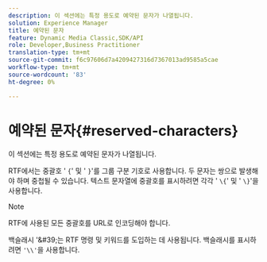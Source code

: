 ```yaml
---
description: 이 섹션에는 특정 용도로 예약된 문자가 나열됩니다.
solution: Experience Manager
title: 예약된 문자
feature: Dynamic Media Classic,SDK/API
role: Developer,Business Practitioner
translation-type: tm+mt
source-git-commit: f6c97606d7a4209427316d7367013ad9585a5cae
workflow-type: tm+mt
source-wordcount: '83'
ht-degree: 0%

---
```



# 예약된 문자{#reserved-characters}

이 섹션에는 특정 용도로 예약된 문자가 나열됩니다.

RTF에서는 중괄호 &#39; `{`&#39; 및 &#39; `}`&#39;를 그룹 구분 기호로 사용합니다. 두 문자는 쌍으로 발생해야 하며 중첩될 수 있습니다. 텍스트 문자열에 중괄호를 표시하려면 각각 &#39; `\{`&#39; 및 &#39; `\}`&#39;을 사용합니다.

>[!NOTE]
>
>RTF에 사용된 모든 중괄호를 URL로 인코딩해야 합니다.

백슬래시 &#39;\&#39;는 RTF 명령 및 키워드를 도입하는 데 사용됩니다. 백슬래시를 표시하려면 `'\\'`을 사용합니다.
